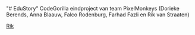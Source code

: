 "# EduStory" 
CodeGorilla eindproject van team PixelMonkeys (Dorieke Berends, Anna Blaauw,  Falco Rodenburg, Farhad Fazli en Rik van Straaten)

<a href = "RIK.md">Rik</a>